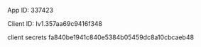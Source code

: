 App ID: 337423

Client ID: Iv1.357aa69c9416f348

client secrets
fa840be1941c840e5384b05459dc8a10cbcaeb48
